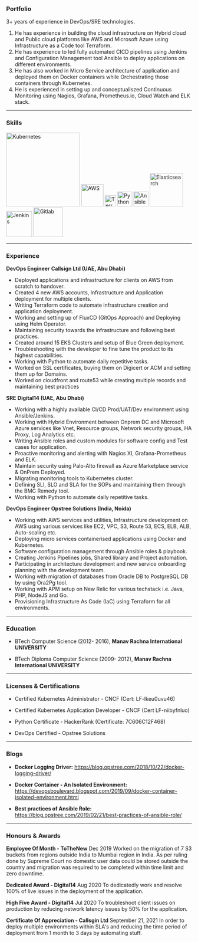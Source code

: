 ### Portfolio

3+ years of experience in DevOps/SRE technologies. 
1. He has experience in building the cloud infrastructure on Hybrid cloud and Public cloud platforms like AWS and Microsoft Azure using Infrastructure as a Code tool Terraform.
2. He has experience to led fully automated CICD pipelines using Jenkins and Configuration Management tool Ansible to deploy applications on different environments.
3. He has also worked in Micro Service architecture of application and deployed them on Docker containers while Orchestrating those containers through Kubernetes.
4. He is experienced in setting up and conceptualiszed Continuous Monitoring using Nagios, Grafana, Prometheus.io, Cloud Watch and ELK stack.

---

### Skills

<p align='left'>
  <img src="https://upload.wikimedia.org/wikipedia/commons/6/67/Kubernetes_logo.svg" alt="Kubernetes" width="200" height="200">
  <img src='https://upload.wikimedia.org/wikipedia/commons/5/5c/AWS_Simple_Icons_AWS_Cloud.svg' alt="AWS" width="60" height="60">
  <img src='https://upload.wikimedia.org/wikipedia/commons/0/04/Terraform_Logo.svg' height='30' width='auto' alt="Terraform">
   <img src="https://upload.wikimedia.org/wikipedia/commons/1/1f/Python_logo_01.svg" alt="Python" width="auto" height="40"/>
   <img src="https://upload.wikimedia.org/wikipedia/commons/0/05/Ansible_Logo.png" alt="Ansible" width="40" height="40"/>
  <img src="https://upload.wikimedia.org/wikipedia/commons/f/f4/Elasticsearch_logo.svg" alt="Elasticsearch" width="90" height="90"/>
  <img src="https://upload.wikimedia.org/wikipedia/commons/e/e9/Jenkins_logo.svg" alt="Jenkins" width="70" height="70"/>
  <img src="https://upload.wikimedia.org/wikipedia/commons/e/e1/GitLab_logo.svg" alt="Gitlab" width="80" height="80"/>
</p>

---

### Experience

**DevOps Engineer**
**Callsign Ltd (UAE, Abu Dhabi)**

- Deployed applications and infrastructure for clients on AWS from scratch to handover.
- Created 4 new AWS accounts, Infrastructure and Application deployment for multiple clients.
- Writing Terraform code to automate infrastructure creation and application deployment.
- Working and setting up of FluxCD (GitOps Approach) and Deploying using Helm Operator.
- Maintaining security towards the infrastructure and following best practices.
- Created around 15 EKS Clusters and setup of Blue Green deployment.
- Troubleshooting with the developer to fine tune the product to its highest capabilities.
- Working with Python to automate daily repetitive tasks.
- Worked on SSL certificates, buying them on Digicert or ACM and setting them up for Domains.
- Worked on cloudfront and route53 while creating multiple records and maintaining best practices

**SRE**
**Digital14 (UAE, Abu Dhabi)**

- Working with a highly available CI/CD Prod/UAT/Dev environment using Ansible/Jenkins.
- Working with Hybrid Environment between Onprem DC and Microsoft Azure services like Vnet, Resource
groups, Network security groups, HA Proxy, Log Analytics etc.
- Writing Ansible roles and custom modules for software config and Test cases for application.
- Proactive monitoring and alerting with Nagios XI, Grafana-Prometheus and ELK.
- Maintain security using Palo-Alto firewall as Azure Marketplace service & OnPrem Deployed.
- Migrating monitoring tools to Kubernetes cluster.
- Defining SLI, SLO and SLA for the SOPs and maintaining them through the BMC Remedy tool.
- Working with Python to automate daily repetitive tasks.

**DevOps Engineer**
**Opstree Solutions (India, Noida)**

- Working with AWS services and utilities, Infrastructure development on AWS using various services like EC2, VPC, S3, Route 53, ECS, ELB, ALB, Auto-scaling etc.
- Deploying micro services containerised applications using Docker and Kubernetes.
- Software configuration management through Ansible roles & playbook.
- Creating Jenkins Pipelines jobs, Shared library and Project automation.
- Participating in architecture development and new service onboarding planning with the development
team.
- Working with migration of databases from Oracle DB to PostgreSQL DB by using Ora2Pg tool.
- Working with APM setup on New Relic for various techstack i.e. Java, PHP, NodeJS and Go.
- Provisioning Infrastructure As Code (IaC) using Terraform for all environments.

---

### Education


- BTech Computer Science (2012- 2016), **Manav Rachna International UNIVERSITY**


- BTech Diploma Computer Science (2009- 2012), **Manav Rachna International UNIVERSITY**

---

### **Licenses & Certifications**

- Certified Kubernetes Administrator - CNCF
  (Cert: LF-lkeu0uvu46)

- Certified Kubernetes Application Developer - CNCF
  (Cert LF-niibyfnluo)

- Python Certificate - HackerRank
  (Certificate: 7C606C12F468)

- DevOps Certified - Opstree Solutions

---

### **Blogs**


- **Docker Logging Driver:**
  https://blog.opstree.com/2018/10/22/docker-logging-driver/

- **Docker Container - An Isolated Environment:**
  https://devopsboulevard.blogspot.com/2019/09/docker-container-isolated-environment.html

- **Best practices of Ansible Role:**
  https://blog.opstree.com/2019/02/21/best-practices-of-ansible-role/

---

### **Honours & Awards**

**Employee Of Month - ToTheNew**
Dec 2019
Worked on the migration of 7 S3 buckets from regions outside India to Mumbai region in India. As per ruling done by Supreme Court no domestic user data could be stored outside the country and migration was required to be completed within time limit and zero downtime.

**Dedicated Award - Digital14**
Aug 2020
To dedicatedly work and resolve 100% of live issues in the deployment of the application.

**High Five Award - Digital14**
Jul 2020
To troubleshoot client issues on production by reducing network latency issues by 50% for the application.

**Certificate Of Appreciation - Callsgin Ltd**
September 21, 2021
In order to deploy multiple environments within SLA's and reducing the time period of deployment from 1 month to 3 days by automating stuff.
